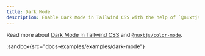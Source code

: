 ```yaml
---
title: Dark Mode
description: Enable Dark Mode in Tailwind CSS with the help of `@nuxtjs/color-mode`
---
```


Read more about [Dark Mode in Tailwind CSS](https://v3.tailwindcss.com/docs/dark-mode) and [`@nuxtjs/color-mode`](https://github.com/nuxt-modules/color-mode).

:sandbox{src="docs-examples/examples/dark-mode"}
